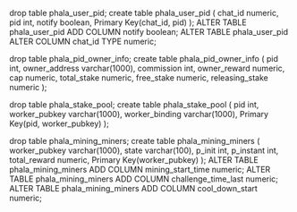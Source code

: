 

drop table phala_user_pid;
create table phala_user_pid (
    chat_id numeric,
    pid int,
    notify boolean,
    Primary Key(chat_id, pid)
);
ALTER TABLE phala_user_pid ADD COLUMN notify boolean;
ALTER TABLE phala_user_pid ALTER COLUMN chat_id TYPE numeric;



drop table phala_pid_owner_info;
create table phala_pid_owner_info (
    pid int,
    owner_address varchar(1000),
    commission int,
    owner_reward numeric,
    cap numeric,
    total_stake numeric,
    free_stake numeric,
    releasing_stake numeric
);

drop table phala_stake_pool;
create table phala_stake_pool (
    pid int,
    worker_pubkey varchar(1000),
    worker_binding varchar(1000),
    Primary Key(pid, worker_pubkey)
);

drop table phala_mining_miners;
create table phala_mining_miners (
    worker_pubkey varchar(1000),
    state varchar(100),
    p_init int,
    p_instant int,
    total_reward numeric,
    Primary Key(worker_pubkey)
);
ALTER TABLE phala_mining_miners ADD COLUMN mining_start_time numeric;
ALTER TABLE phala_mining_miners ADD COLUMN challenge_time_last numeric;
ALTER TABLE phala_mining_miners ADD COLUMN cool_down_start numeric;
